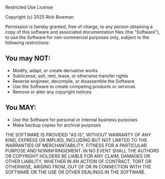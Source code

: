 Restricted Use License

Copyright (c) 2025 Rick Bowman

Permission is hereby granted, free of charge, to any person obtaining a copy of this software and associated documentation files (the "Software"), to use the Software for non-commercial purposes only, subject to the following restrictions:

## You may NOT:
- Modify, adapt, or create derivative works
- Sublicense, sell, rent, lease, or otherwise transfer rights
- Reverse engineer, decompile, or disassemble the Software
- Use the Software to create competing products or services
- Remove or alter any copyright notices

## You MAY:
- Use the Software for personal or internal business purposes
- Make backup copies for archival purposes

THE SOFTWARE IS PROVIDED "AS IS", WITHOUT WARRANTY OF ANY KIND, EXPRESS OR IMPLIED, INCLUDING BUT NOT LIMITED TO THE WARRANTIES OF MERCHANTABILITY, FITNESS FOR A PARTICULAR PURPOSE AND NONINFRINGEMENT. IN NO EVENT SHALL THE AUTHORS OR COPYRIGHT HOLDERS BE LIABLE FOR ANY CLAIM, DAMAGES OR OTHER LIABILITY, WHETHER IN AN ACTION OF CONTRACT, TORT OR OTHERWISE, ARISING FROM, OUT OF OR IN CONNECTION WITH THE SOFTWARE OR THE USE OR OTHER DEALINGS IN THE SOFTWARE.
